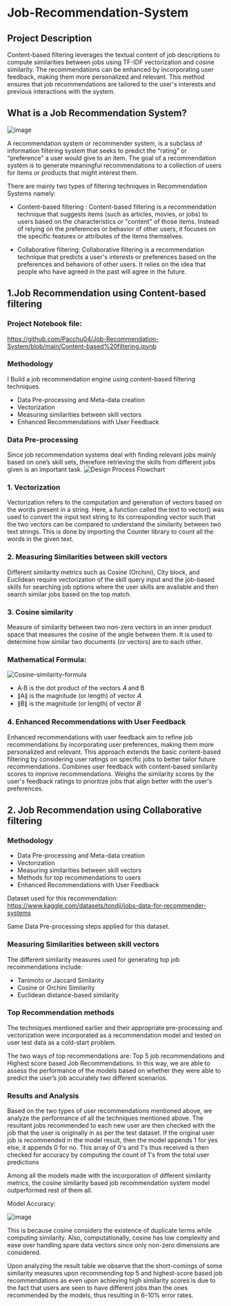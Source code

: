 # Job-Recommendation-System

## Project Description
Content-based filtering leverages the textual content of job descriptions to compute similarities between jobs using TF-IDF vectorization and cosine similarity. The recommendations can be enhanced by incorporating user feedback, making them more personalized and relevant. This method ensures that job recommendations are tailored to the user's interests and previous interactions with the system.

## What is a Job Recommendation System?

![image](https://github.com/Pacchu04/Job-Recommendation-System/assets/92878457/dda20c18-29f8-4ffb-93e2-5b8da6977907)

A recommendation system or recommender system, is a subclass of information filtering system that seeks to predict the “rating” or “preference” a user would give to an item. The goal of a recommendation system is to generate meaningful recommendations to a collection of users for items or products that might interest them.

There are mainly two types of filtering techniques in Recommendation Systems namely: 
* Content-based filtering : Content-based filtering is a recommendation technique that suggests items (such as articles, movies, or jobs) to users based on the characteristics or "content" of those items. Instead of relying on the preferences or behavior of other users, it focuses on the specific features or attributes of the items themselves.
  
* Collaborative filtering: Collaborative filtering is a recommendation technique that predicts a user's interests or preferences based on the preferences and behaviors of other users. It relies on the idea that people who have agreed in the past will agree in the future.

## 1.Job Recommendation using Content-based filtering
### Project Notebook file: 
https://github.com/Pacchu04/Job-Recommendation-System/blob/main/Content-based%20filtering.ipynb
### Methodology
I Build a job recommendation engine using content-based filtering techniques.

* Data Pre-processing and Meta-data creation
* Vectorization
* Measuring similarities between skill vectors
* Enhanced Recommendations with User Feedback

### Data Pre-processing

Since job recommendation systems deal with finding relevant jobs mainly based on one’s skill sets, therefore retrieving the skills from different jobs given is an important task.
![Design Process Flowchart](https://github.com/Pacchu04/Job-Recommendation-System/assets/92878457/fb742d6a-83bc-4b16-8846-2b6152cc37fb)

### 1. Vectorization

Vectorization refers to the computation and generation of vectors based on the words present in a string. Here, a function called the text to vector() was used to convert the input text string to its corresponding vector such that the two vectors can be compared to understand the similarity between two text strings. This is done by importing the Counter library to count all the words in the given text.

### 2. Measuring Similarities between skill vectors

Different similarity metrics such as Cosine (Orchini), City block, and Euclidean require vectorization of the skill query input and the job-based skills for searching job options where the user skills are available and then search similar jobs based on the top match.

### 3. Cosine similarity  
Measure of similarity between two non-zero vectors in an inner product space that measures the cosine of the angle between them. It is used to determine how similar two documents (or vectors) are to each other.

### Mathematical Formula:
![Cosine-similarity-formula](https://github.com/Pacchu04/Job-Recommendation-System/assets/92878457/371086d2-fb18-4278-8a5f-1ce23dff83c6)

* A⋅B is the dot product of the vectors 𝐴 and B
* ∥A∥ is the magnitude (or length) of vector 𝐴
* ∥B∥ is the magnitude (or length) of vector 𝐵

### 4. Enhanced Recommendations with User Feedback

Enhanced recommendations with user feedback aim to refine job recommendations by incorporating user preferences, making them more personalized and relevant. This approach extends the basic content-based filtering by considering user ratings on specific jobs to better tailor future recommendations.
Combines user feedback with content-based similarity scores to improve recommendations. Weighs the similarity scores by the user's feedback ratings to prioritize jobs that align better with the user's preferences.

## 2. Job Recommendation using Collaborative filtering
### Methodology
* Data Pre-processing and Meta-data creation
* Vectorization
* Measuring similarities between skill vectors
* Methods for top recommendations to users
* Enhanced Recommendations with User Feedback

Dataset used for this recommendation: https://www.kaggle.com/datasets/tondji/jobs-data-for-recommender-systems

Same Data Pre-processing steps applied for this dataset.

### Measuring Similarities between skill vectors

The different similarity measures used for generating top job recommendations include:

* Tanimoto or Jaccard Similarity
* Cosine or Orchini Similarity
* Euclidean distance-based similarity

### Top Recommendation methods
The techniques mentioned earlier and their appropriate pre-processing and vectorization were incorporated as a recommendation model and tested on user test data as a cold-start problem.

The two ways of top recommendations are: Top 5 job recommendations and Highest score based Job Recommendations. In this way, we are able to assess the performance of the models based on whether they were able to predict the user’s job accurately two different scenarios.

### Results and Analysis
Based on the two types of user recommendations mentioned above, we analyze the performance of all the techniques mentioned above. The resultant jobs recommended to each new user are then checked with the job that the user is originally in as per the test dataset. If the original user job is recommended in the model result, then the model appends 1 for yes else, it appends 0 for no. This array of 0's and 1's thus received is then checked for accuracy by computing the count of 1's from the total user predictions

Among all the models made with the incorporation of different similarity metrics, the cosine similarity based job recommendation system model outperformed rest of them all.

Model Accuracy:

![image](https://github.com/Pacchu04/Job-Recommendation-System/assets/92878457/af5a0c35-3d45-4a85-affa-21571a84b881)

This is because cosine considers the existence of duplicate terms while computing similarity. Also, computationally, cosine has low complexity and ease over handling spare data vectors since only non-zero dimensions are considered.

Upon analyzing the result table we observe that the short-comings of some similarity measures upon recommending top 5 and highest-score based job recommendations as even upon achieving high similarity scores is due to the fact that users are seen to have different jobs than the ones recommended by the models, thus resulting in 6–10% error rates.
